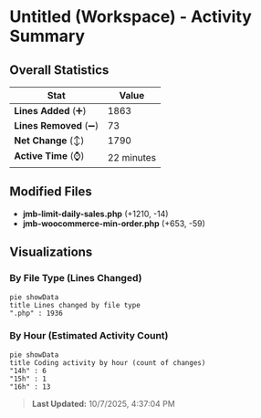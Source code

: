 # Untitled (Workspace) - Activity Summary 

## Overall Statistics

| Stat                   | Value                                                             |
| ---------------------- | ----------------------------------------------------------------- |
| **Lines Added** (➕)   | 1863                                          |
| **Lines Removed** (➖) | 73                                        |
| **Net Change** (↕)    | 1790                |
| **Active Time** (⌚)   | 22 minutes |


## Modified Files
- **jmb-limit-daily-sales.php** (+1210, -14)
- **jmb-woocommerce-min-order.php** (+653, -59)

## Visualizations

### By File Type (Lines Changed)

```mermaid
pie showData
title Lines changed by file type
".php" : 1936
```

### By Hour (Estimated Activity Count)

```mermaid
pie showData
title Coding activity by hour (count of changes)
"14h" : 6
"15h" : 1
"16h" : 13
```


> **Last Updated:** 10/7/2025, 4:37:04 PM